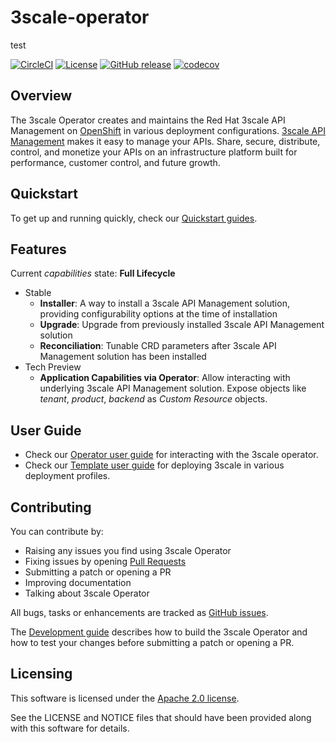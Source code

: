 # 3scale-operator
test

[![CircleCI](https://circleci.com/gh/3scale/3scale-operator/tree/master.svg?style=svg)](https://circleci.com/gh/3scale/3scale-operator/tree/master)
[![License](https://img.shields.io/badge/license-Apache--2.0-blue.svg)](http://www.apache.org/licenses/LICENSE-2.0)
[![GitHub release](https://img.shields.io/github/v/release/3scale/3scale-operator.svg)](https://github.com/3scale/3scale-operator/releases/latest)
[![codecov](https://codecov.io/gh/3scale/3scale-operator/branch/master/graph/badge.svg)](https://codecov.io/gh/3scale/3scale-operator)

## Overview

The 3scale Operator creates and maintains the Red Hat 3scale API Management on [OpenShift](https://www.openshift.com/) in various deployment configurations.
[3scale API Management](https://www.redhat.com/en/technologies/jboss-middleware/3scale) makes it easy to manage your APIs.
Share, secure, distribute, control, and monetize your APIs on an infrastructure platform built for performance, customer control, and future growth.

## Quickstart

To get up and running quickly, check our [Quickstart guides](doc/quickstart-guide.md).

## Features

Current *capabilities* state: **Full Lifecycle**

* Stable
  * **Installer**: A way to install a 3scale API Management solution, providing configurability options at the time of installation
  * **Upgrade**: Upgrade from previously installed 3scale API Management solution
  * **Reconciliation**: Tunable CRD parameters after 3scale API Management solution has been installed
* Tech Preview
  * **Application Capabilities via Operator**: Allow interacting with underlying 3scale API Management solution. Expose objects like *tenant*, *product*, *backend* as  _Custom Resource_ objects.

## User Guide

* Check our [Operator user guide](doc/operator-user-guide.md) for interacting with the 3scale operator.
* Check our [Template user guide](doc/template-user-guide.md) for deploying 3scale in various deployment profiles.

## Contributing
You can contribute by:

* Raising any issues you find using 3scale Operator
* Fixing issues by opening [Pull Requests](https://github.com/3scale/3scale-operator/pulls)
* Submitting a patch or opening a PR
* Improving documentation
* Talking about 3scale Operator

All bugs, tasks or enhancements are tracked as [GitHub issues](https://github.com/3scale/3scale-operator/issues).

The [Development guide](doc/development.md) describes how to build the 3scale Operator and how to test your changes before submitting a patch or opening a PR.

## Licensing

This software is licensed under the [Apache 2.0 license](https://www.apache.org/licenses/LICENSE-2.0).

See the LICENSE and NOTICE files that should have been provided along with this software for details.

